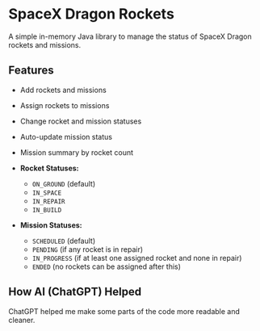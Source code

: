 # SpaceX Dragon Rockets

A simple in-memory Java library to manage the status of SpaceX Dragon rockets and missions.

## Features
- Add rockets and missions
- Assign rockets to missions
- Change rocket and mission statuses
- Auto-update mission status
- Mission summary by rocket count

- **Rocket Statuses:**
    - `ON_GROUND` (default)
    - `IN_SPACE`
    - `IN_REPAIR`
    - `IN_BUILD`

- **Mission Statuses:**
    - `SCHEDULED` (default)
    - `PENDING` (if any rocket is in repair)
    - `IN_PROGRESS` (if at least one assigned rocket and none in repair)
    - `ENDED` (no rockets can be assigned after this)

## How AI (ChatGPT) Helped
ChatGPT helped me make some parts of the code more readable and cleaner.
